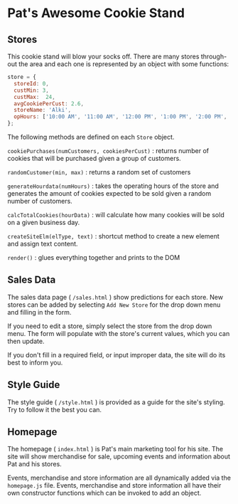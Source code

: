 # Pat's Awesome Cookie Stand

## Stores
This cookie stand will blow your socks off.
There are many stores through-out the area and each one is represented by an object with some functions:

```javascript
store = {
  storeId: 0,
  custMin: 3,
  custMax:  24,
  avgCookiePerCust: 2.6,
  storeName: 'Alki',
  opHours: ['10:00 AM', '11:00 AM', '12:00 PM', '1:00 PM', '2:00 PM', '3:00 PM', '4:00 PM', '5:00 PM', '6:00 PM'],
};
```

The following methods are defined on each `Store` object.

`cookiePurchases(numCustomers, cookiesPerCust)` : returns number of cookies that will be purchased given a group of customers.

`randomCustomer(min, max)` : returns a random set of customers

`generateHourdata(numHours)` : takes the operating hours of the store and generates the amount of cookies expected to be sold given a random number of customers.

`calcTotalCookies(hourData)` : will calculate how many cookies will be sold on a given business day.

`createSiteElm(elType, text)` : shortcut method to create a new element and assign text content.

`render()` : glues everything together and prints to the DOM

## Sales Data

The sales data page ( `/sales.html` ) show predictions for each store. New stores can be added by selecting `Add New Store` for the drop down menu and filling in the form.

If you need to edit a store, simply select the store from the drop down menu. The form will populate with the store's current values, which you can then update.

If you don't fill in a required field, or input improper data, the site will do its best to inform you.

## Style Guide
The style guide ( `/style.html` ) is provided as a guide for the site's styling. Try to follow it the best you can.

## Homepage
The homepage ( `index.html` ) is Pat's main marketing tool for his site. The site will show merchandise for sale, upcoming events and information about Pat and his stores.

Events, merchandise and store information are all dynamically added via the `homepage.js` file. Events, merchandise and store information all have their own constructor functions which can be invoked to add an object.
